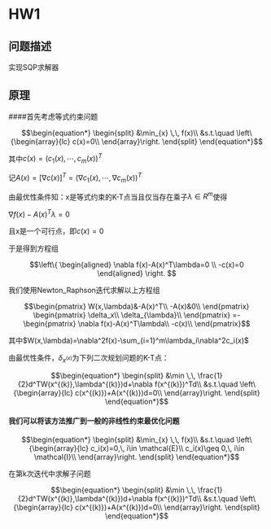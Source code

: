 # HW1

## 问题描述

实现SQP求解器

## 原理

####首先考虑等式约束问题

$$\begin{equation*}
\begin{split}
&\min_{x} \,\, f(x)\\
&s.t.\quad  \left\{\begin{array}{lc}
c(x)=0\\
\end{array}\right.
\end{split}
\end{equation*}$$

其中$c(x)=(c_1(x),\cdots,c_m(x))^T$

记$A(x)=[\nabla c(x)]^T=(\nabla c_1(x),\cdots,\nabla c_m(x))^T$

由最优性条件知：x是等式约束的K-T点当且仅当存在乘子$\lambda \in R^m$使得

$\nabla f(x)-A(x)^T\lambda=0$

且x是一个可行点，即$c(x)=0$

于是得到方程组

$$\left\{
\begin{aligned}
\nabla f(x)-A(x)^T\lambda=0 \\
-c(x)=0
\end{aligned}
\right.
$$

我们使用Newton_Raphson迭代求解以上方程组

$$\begin{pmatrix}
W(x,\lambda)&-A(x)^T\\
-A(x)&0\\
\end{pmatrix}
\begin{pmatrix}
\delta_x\\
\delta_{\lambda}\\
\end{pmatrix}
=-\begin{pmatrix}
\nabla f(x)-A(x)^T\lambda\\
-c(x)\\
\end{pmatrix}$$

其中$W(x,\lambda)=\nabla^2f(x)-\sum_{i=1}^m\lambda_i\nabla^2c_i(x)$

由最优性条件，$\delta_{x^{(x)}}$为下列二次规划问题的K-T点：

$$\begin{equation*}
\begin{split}
&\min \,\, \frac{1}{2}d^TW(x^{(k)},\lambda^{(k)})d+\nabla f(x^{(k)})^Td\\
&s.t.\quad  \left\{\begin{array}{lc}
c(x^{(k)})+A(x^{(k)})d=0\\
\end{array}\right.
\end{split}
\end{equation*}$$

#### 我们可以将该方法推广到一般的非线性约束最优化问题

$$\begin{equation*}
\begin{split}
&\min_{x} \,\, f(x)\\
&s.t.\quad  \left\{\begin{array}{lc}
c_i(x)=0,\, i\in \mathcal{E}\\
c_i(x)\geq 0,\, i\in \mathcal{I}\\
\end{array}\right.
\end{split}
\end{equation*}$$

在第k次迭代中求解子问题

$$\begin{equation*}
\begin{split}
&\min \,\, \frac{1}{2}d^TW(x^{(k)},\lambda^{(k)})d+\nabla f(x^{(k)})^Td\\
&s.t.\quad  \left\{\begin{array}{lc}
c(x^{(k)})+A(x^{(k)})d=0\\
\end{array}\right.
\end{split}
\end{equation*}$$

